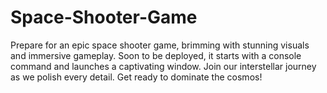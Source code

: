 # Space-Shooter-Game
Prepare for an epic space shooter game, brimming with stunning visuals and immersive gameplay. Soon to be deployed, it starts with a console command and launches a captivating window. Join our interstellar journey as we polish every detail. Get ready to dominate the cosmos!
